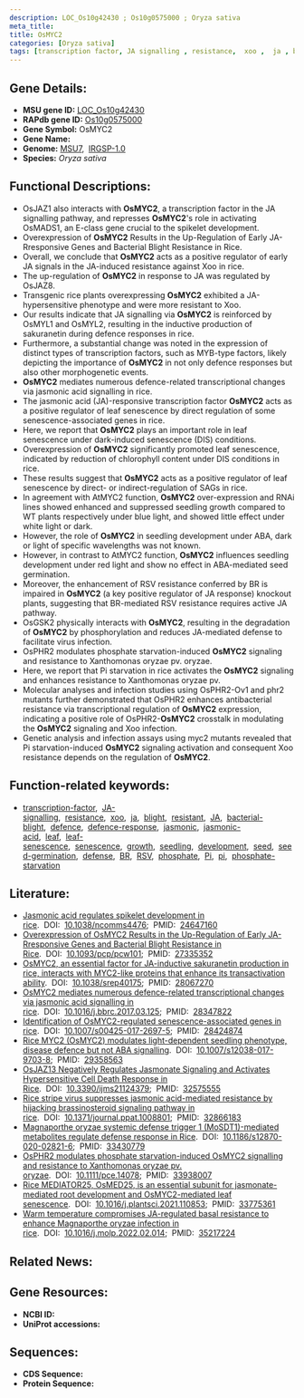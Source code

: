 ```yaml
---
description: LOC_Os10g42430 ; Os10g0575000 ; Oryza sativa
meta_title:
title: OsMYC2
categories: [Oryza sativa]
tags: [transcription factor, JA signalling , resistance,  xoo ,  ja , blight, resistant, JA, bacterial blight, defence, defence response, jasmonic, jasmonic acid, leaf, leaf senescence, senescence, growth, seedling, development, seed, seed germination, defense,  BR , RSV, phosphate, Pi,  pi , phosphate starvation]
---
```


## Gene Details:
- **MSU gene ID:** [LOC_Os10g42430](http://rice.uga.edu/cgi-bin/ORF_infopage.cgi?orf=LOC_Os10g42430)  
- **RAPdb gene ID:** [Os10g0575000](https://rapdb.dna.affrc.go.jp/locus/?name=Os10g0575000)  
- **Gene Symbol:** OsMYC2
- **Gene Name:**
- **Genome:**  [MSU7](http://rice.uga.edu/),&nbsp;&nbsp;[IRGSP-1.0](https://rapdb.dna.affrc.go.jp/download/irgsp1.html)
- **Species:** *Oryza sativa*

## Functional Descriptions:
   - OsJAZ1 also interacts with **OsMYC2**, a transcription factor in the JA signalling pathway, and represses **OsMYC2**'s role in activating OsMADS1, an E-class gene crucial to the spikelet development.
   - Overexpression of **OsMYC2** Results in the Up-Regulation of Early JA-Rresponsive Genes and Bacterial Blight Resistance in Rice.
   - Overall, we conclude that **OsMYC2** acts as a positive regulator of early JA signals in the JA-induced resistance against Xoo in rice.
   - The up-regulation of **OsMYC2** in response to JA was regulated by OsJAZ8.
   - Transgenic rice plants overexpressing **OsMYC2** exhibited a JA-hypersensitive phenotype and were more resistant to Xoo.
   - Our results indicate that JA signalling via **OsMYC2** is reinforced by OsMYL1 and OsMYL2, resulting in the inductive production of sakuranetin during defence responses in rice.
   - Furthermore, a substantial change was noted in the expression of distinct types of transcription factors, such as MYB-type factors, likely depicting the importance of **OsMYC2** in not only defence responses but also other morphogenetic events.
   - **OsMYC2** mediates numerous defence-related transcriptional changes via jasmonic acid signalling in rice.
   - The jasmonic acid (JA)-responsive transcription factor **OsMYC2** acts as a positive regulator of leaf senescence by direct regulation of some senescence-associated genes in rice.
   - Here, we report that **OsMYC2** plays an important role in leaf senescence under dark-induced senescence (DIS) conditions.
   - Overexpression of **OsMYC2** significantly promoted leaf senescence, indicated by reduction of chlorophyll content under DIS conditions in rice.
   - These results suggest that **OsMYC2** acts as a positive regulator of leaf senescence by direct- or indirect-regulation of SAGs in rice.
   - In agreement with AtMYC2 function, **OsMYC2** over-expression and RNAi lines showed enhanced and suppressed seedling growth compared to WT plants respectively under blue light, and showed little effect under white light or dark.
   - However, the role of **OsMYC2** in seedling development under ABA, dark or light of specific wavelengths was not known.
   - However, in contrast to AtMYC2 function, **OsMYC2** influences seedling development under red light and show no effect in ABA-mediated seed germination.
   - Moreover, the enhancement of RSV resistance conferred by BR is impaired in **OsMYC2** (a key positive regulator of JA response) knockout plants, suggesting that BR-mediated RSV resistance requires active JA pathway.
   - OsGSK2 physically interacts with **OsMYC2**, resulting in the degradation of **OsMYC2** by phosphorylation and reduces JA-mediated defense to facilitate virus infection.
   - OsPHR2 modulates phosphate starvation-induced **OsMYC2** signaling and resistance to Xanthomonas oryzae pv. oryzae.
   - Here, we report that Pi starvation in rice activates the **OsMYC2** signaling and enhances resistance to Xanthomonas oryzae pv.
   - Molecular analyses and infection studies using OsPHR2-Ov1 and phr2 mutants further demonstrated that OsPHR2 enhances antibacterial resistance via transcriptional regulation of **OsMYC2** expression, indicating a positive role of OsPHR2-**OsMYC2** crosstalk in modulating the **OsMYC2** signaling and Xoo infection.
   - Genetic analysis and infection assays using myc2 mutants revealed that Pi starvation-induced **OsMYC2** signaling activation and consequent Xoo resistance depends on the regulation of **OsMYC2**.

## Function-related keywords:
   - [transcription-factor](/tags/transcription-factor/),&nbsp;&nbsp;[JA-signalling](/tags/JA-signalling/),&nbsp;&nbsp;[resistance](/tags/resistance/),&nbsp;&nbsp;[xoo](/tags/xoo/),&nbsp;&nbsp;[ja](/tags/ja/),&nbsp;&nbsp;[blight](/tags/blight/),&nbsp;&nbsp;[resistant](/tags/resistant/),&nbsp;&nbsp;[JA](/tags/JA/),&nbsp;&nbsp;[bacterial-blight](/tags/bacterial-blight/),&nbsp;&nbsp;[defence](/tags/defence/),&nbsp;&nbsp;[defence-response](/tags/defence-response/),&nbsp;&nbsp;[jasmonic](/tags/jasmonic/),&nbsp;&nbsp;[jasmonic-acid](/tags/jasmonic-acid/),&nbsp;&nbsp;[leaf](/tags/leaf/),&nbsp;&nbsp;[leaf-senescence](/tags/leaf-senescence/),&nbsp;&nbsp;[senescence](/tags/senescence/),&nbsp;&nbsp;[growth](/tags/growth/),&nbsp;&nbsp;[seedling](/tags/seedling/),&nbsp;&nbsp;[development](/tags/development/),&nbsp;&nbsp;[seed](/tags/seed/),&nbsp;&nbsp;[seed-germination](/tags/seed-germination/),&nbsp;&nbsp;[defense](/tags/defense/),&nbsp;&nbsp;[BR](/tags/BR/),&nbsp;&nbsp;[RSV](/tags/RSV/),&nbsp;&nbsp;[phosphate](/tags/phosphate/),&nbsp;&nbsp;[Pi](/tags/Pi/),&nbsp;&nbsp;[pi](/tags/pi/),&nbsp;&nbsp;[phosphate-starvation](/tags/phosphate-starvation/)

## Literature:
   - [Jasmonic acid regulates spikelet development in rice](https://www.doi.org/10.1038/ncomms4476).&nbsp;&nbsp;DOI:&nbsp;&nbsp;[10.1038/ncomms4476](https://www.doi.org/10.1038/ncomms4476);&nbsp;&nbsp;PMID:&nbsp;&nbsp;[24647160](https://pubmed.ncbi.nlm.nih.gov/24647160/)
   - [Overexpression of OsMYC2 Results in the Up-Regulation of Early JA-Rresponsive Genes and Bacterial Blight Resistance in Rice](https://www.doi.org/10.1093/pcp/pcw101).&nbsp;&nbsp;DOI:&nbsp;&nbsp;[10.1093/pcp/pcw101](https://www.doi.org/10.1093/pcp/pcw101);&nbsp;&nbsp;PMID:&nbsp;&nbsp;[27335352](https://pubmed.ncbi.nlm.nih.gov/27335352/)
   - [OsMYC2, an essential factor for JA-inductive sakuranetin production in rice, interacts with MYC2-like proteins that enhance its transactivation ability](https://www.doi.org/10.1038/srep40175).&nbsp;&nbsp;DOI:&nbsp;&nbsp;[10.1038/srep40175](https://www.doi.org/10.1038/srep40175);&nbsp;&nbsp;PMID:&nbsp;&nbsp;[28067270](https://pubmed.ncbi.nlm.nih.gov/28067270/)
   - [OsMYC2 mediates numerous defence-related transcriptional changes via jasmonic acid signalling in rice](https://www.doi.org/10.1016/j.bbrc.2017.03.125).&nbsp;&nbsp;DOI:&nbsp;&nbsp;[10.1016/j.bbrc.2017.03.125](https://www.doi.org/10.1016/j.bbrc.2017.03.125);&nbsp;&nbsp;PMID:&nbsp;&nbsp;[28347822](https://pubmed.ncbi.nlm.nih.gov/28347822/)
   - [Identification of OsMYC2-regulated senescence-associated genes in rice](https://www.doi.org/10.1007/s00425-017-2697-5).&nbsp;&nbsp;DOI:&nbsp;&nbsp;[10.1007/s00425-017-2697-5](https://www.doi.org/10.1007/s00425-017-2697-5);&nbsp;&nbsp;PMID:&nbsp;&nbsp;[28424874](https://pubmed.ncbi.nlm.nih.gov/28424874/)
   - [Rice MYC2 (OsMYC2) modulates light-dependent seedling phenotype, disease defence but not ABA signalling](https://www.doi.org/10.1007/s12038-017-9703-8).&nbsp;&nbsp;DOI:&nbsp;&nbsp;[10.1007/s12038-017-9703-8](https://www.doi.org/10.1007/s12038-017-9703-8);&nbsp;&nbsp;PMID:&nbsp;&nbsp;[29358563](https://pubmed.ncbi.nlm.nih.gov/29358563/)
   - [OsJAZ13 Negatively Regulates Jasmonate Signaling and Activates Hypersensitive Cell Death Response in Rice](https://www.doi.org/10.3390/ijms21124379).&nbsp;&nbsp;DOI:&nbsp;&nbsp;[10.3390/ijms21124379](https://www.doi.org/10.3390/ijms21124379);&nbsp;&nbsp;PMID:&nbsp;&nbsp;[32575555](https://pubmed.ncbi.nlm.nih.gov/32575555/)
   - [Rice stripe virus suppresses jasmonic acid-mediated resistance by hijacking brassinosteroid signaling pathway in rice](https://www.doi.org/10.1371/journal.ppat.1008801).&nbsp;&nbsp;DOI:&nbsp;&nbsp;[10.1371/journal.ppat.1008801](https://www.doi.org/10.1371/journal.ppat.1008801);&nbsp;&nbsp;PMID:&nbsp;&nbsp;[32866183](https://pubmed.ncbi.nlm.nih.gov/32866183/)
   - [Magnaporthe oryzae systemic defense trigger 1 (MoSDT1)-mediated metabolites regulate defense response in Rice](https://www.doi.org/10.1186/s12870-020-02821-6).&nbsp;&nbsp;DOI:&nbsp;&nbsp;[10.1186/s12870-020-02821-6](https://www.doi.org/10.1186/s12870-020-02821-6);&nbsp;&nbsp;PMID:&nbsp;&nbsp;[33430779](https://pubmed.ncbi.nlm.nih.gov/33430779/)
   - [OsPHR2 modulates phosphate starvation-induced OsMYC2 signalling and resistance to Xanthomonas oryzae pv. oryzae](https://www.doi.org/10.1111/pce.14078).&nbsp;&nbsp;DOI:&nbsp;&nbsp;[10.1111/pce.14078](https://www.doi.org/10.1111/pce.14078);&nbsp;&nbsp;PMID:&nbsp;&nbsp;[33938007](https://pubmed.ncbi.nlm.nih.gov/33938007/)
   - [Rice MEDIATOR25, OsMED25, is an essential subunit for jasmonate-mediated root development and OsMYC2-mediated leaf senescence](https://www.doi.org/10.1016/j.plantsci.2021.110853).&nbsp;&nbsp;DOI:&nbsp;&nbsp;[10.1016/j.plantsci.2021.110853](https://www.doi.org/10.1016/j.plantsci.2021.110853);&nbsp;&nbsp;PMID:&nbsp;&nbsp;[33775361](https://pubmed.ncbi.nlm.nih.gov/33775361/)
   - [Warm temperature compromises JA-regulated basal resistance to enhance Magnaporthe oryzae infection in rice](https://www.doi.org/10.1016/j.molp.2022.02.014).&nbsp;&nbsp;DOI:&nbsp;&nbsp;[10.1016/j.molp.2022.02.014](https://www.doi.org/10.1016/j.molp.2022.02.014);&nbsp;&nbsp;PMID:&nbsp;&nbsp;[35217224](https://pubmed.ncbi.nlm.nih.gov/35217224/)

## Related News:

## Gene Resources:
- **NCBI ID:**  []()
- **UniProt accessions:** [](https://www.uniprot.org/uniprotkb//entry)

## Sequences:
- **CDS Sequence:**
- **Protein Sequence:**
